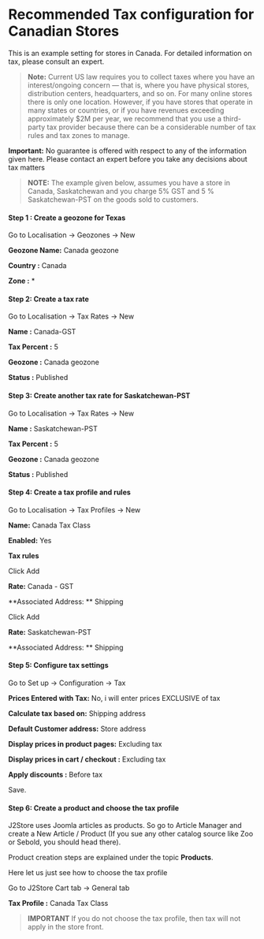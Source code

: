 # Recommended Tax configuration for Canadian Stores

This is an example setting for stores in Canada. For detailed information on tax, please consult an expert.


>**Note:** Current US law requires you to collect taxes where you have an interest/ongoing concern — that is, where you have physical stores, distribution centers, headquarters, and so on. For many online stores there is only one location. However, if you have stores that operate in many states or countries, or if you have revenues exceeding approximately $2M per year, we recommend that you use a third-party tax provider because there can be a considerable number of tax rules and tax zones to manage.

**Important:** No guarantee is offered with respect to any of the information given here. Please contact an expert before you take any decisions about tax matters

>**NOTE:**
The example given below, assumes you have a store in Canada, Saskatchewan and you charge 5% GST and 5 % Saskatchewan-PST on the goods sold to customers. 


#### Step 1 : Create a geozone for Texas

Go to Localisation -> Geozones -> New

**Geozone Name:** Canada geozone

**Country :** Canada

**Zone :** *

#### Step 2: Create a tax rate

Go to Localisation -> Tax Rates -> New

**Name :**  Canada-GST

**Tax Percent :** 5

**Geozone :** Canada geozone

**Status :** Published


#### Step 3: Create another tax rate for Saskatchewan-PST 

Go to Localisation -> Tax Rates -> New

**Name :**  Saskatchewan-PST

**Tax Percent :** 5

**Geozone :** Canada geozone

**Status :** Published


#### Step 4: Create a tax profile and rules

Go to Localisation -> Tax Profiles -> New

**Name:** Canada Tax Class

**Enabled:** Yes

**Tax rules**

Click Add 

**Rate:** Canada - GST

**Associated Address: ** Shipping

Click Add 

**Rate:** Saskatchewan-PST

**Associated Address: ** Shipping


#### Step 5: Configure tax settings

Go to Set up -> Configuration -> Tax

**Prices Entered with Tax:** No, i will enter prices EXCLUSIVE of tax

**Calculate tax based on:** Shipping address

**Default Customer address:** Store address

**Display prices in product pages:** Excluding tax

**Display prices in cart / checkout :** Excluding tax

**Apply discounts :** Before tax

Save.

#### Step 6: Create a product and choose the tax profile

J2Store uses Joomla articles as products. So go to Article Manager and create a New Article / Product (If you sue any other catalog source like Zoo or Sebold, you should head there). 

Product creation steps are explained under the topic **Products**.

Here let us just see how to choose the tax profile

Go to J2Store Cart tab -> General tab 

**Tax Profile :** Canada Tax Class

>**IMPORTANT** If you do not choose the tax profile, then tax will not apply in the store front.